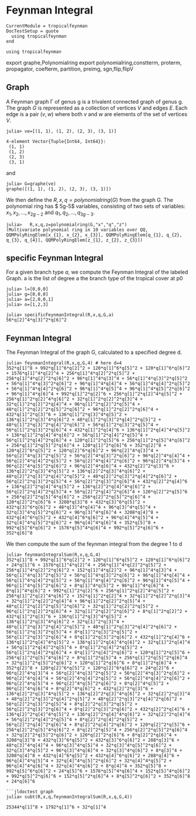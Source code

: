 # Feynman Integral

```@meta
CurrentModule = tropicalfeynman
DocTestSetup = quote
  using tropicalfeynman
end
```

```@setup tropicalfeynman
using tropicalfeynman
```

export graphe,Polynomialring
export polynomialring,constterm, proterm, propagator, coefterm, partition, preimg, sgn,flip,flipV

## Graph

A Feynman graph Γ of genus g is a trivalent connected graph of genus g.
The graph $G$ is represented as a collection of vertices $V$ and edges $E$. Each edge is a pair $(v,w)$ where both $v$ and $w$ are elements of the set of vertices $V$.

```jldoctest graph
julia> ve=[(1, 1), (1, 2), (2, 3), (3, 1)]

4-element Vector{Tuple{Int64, Int64}}:
 (1, 1)
 (1, 2)
 (2, 3)
 (3, 1)
```

and

```jldoctest graph
julia> G=graphe(ve)
graphe([(1, 1), (1, 2), (2, 3), (3, 1)])
```

We then define the $R,x,q=polynomialring(G)$ from the graph G.  The polynomial ring has $ 5g-5$ variables, consisting of two sets of variables: $x_{1},x_{2},...,x_{2g-2}$ and $q_{1},q_{2},...,q_{3g-3}$.

```jldoctest graph
julia>   R,x,q,z=polynomialring(G,"x","q","z")
(Multivariate polynomial ring in 10 variables over QQ, QQMPolyRingElem[x_{1}, x_{2}, x_{3}], QQMPolyRingElem[q_{1}, q_{2}, q_{3}, q_{4}], QQMPolyRingElem[z_{1}, z_{2}, z_{3}])

```

## specific Feynman Integral

For a given branch type $a$, we compute the Feynman Integral of the labeled Graph.
a is the list of degree a the branch type of
the tropical cover at p0


```jldoctest graph
julia> l=[0,0,0] 
julia> g=[0,0,0]
julia> a=[2,0,0,1]
julia> o=[1,2,3]

```


```jldoctest graph
julia> specificFeynmanIntegral(R,x,q,G,a)
56*q[2]^4*q[3]^2*q[6]^2
```

## Feynman Integral

The Feynman Integral of the graph G, calculated to a specified degree d.

```jldoctest graph
julia> feynmanIntegral(R,x,q,G,4) # here d=4
352*q[1]^8 + 992*q[1]^6*q[2]^2 + 120*q[1]^6*q[5]^2 + 120*q[1]^6*q[6]^2 + 1576*q[1]^4*q[2]^4 + 256*q[1]^4*q[2]^2*q[5]^2 + 256*q[1]^4*q[2]^2*q[6]^2 + 96*q[1]^4*q[3]^4 + 56*q[1]^4*q[3]^2*q[5]^2 + 56*q[1]^4*q[3]^2*q[6]^2 + 96*q[1]^4*q[4]^4 + 56*q[1]^4*q[4]^2*q[5]^2 + 56*q[1]^4*q[4]^2*q[6]^2 + 96*q[1]^4*q[5]^4 + 96*q[1]^4*q[5]^2*q[6]^2 + 96*q[1]^4*q[6]^4 + 992*q[1]^2*q[2]^6 + 256*q[1]^2*q[2]^4*q[5]^2 + 256*q[1]^2*q[2]^4*q[6]^2 + 32*q[1]^2*q[2]^2*q[3]^4 + 32*q[1]^2*q[2]^2*q[4]^4 + 96*q[1]^2*q[2]^2*q[5]^4 + 48*q[1]^2*q[2]^2*q[5]^2*q[6]^2 + 96*q[1]^2*q[2]^2*q[6]^4 + 432*q[1]^2*q[3]^6 + 136*q[1]^2*q[3]^4*q[5]^2 + 136*q[1]^2*q[3]^4*q[6]^2 + 48*q[1]^2*q[3]^2*q[4]^2*q[5]^2 + 48*q[1]^2*q[3]^2*q[4]^2*q[6]^2 + 56*q[1]^2*q[3]^2*q[5]^4 + 56*q[1]^2*q[3]^2*q[6]^4 + 432*q[1]^2*q[4]^6 + 136*q[1]^2*q[4]^4*q[5]^2 + 136*q[1]^2*q[4]^4*q[6]^2 + 56*q[1]^2*q[4]^2*q[5]^4 + 56*q[1]^2*q[4]^2*q[6]^4 + 120*q[1]^2*q[5]^6 + 256*q[1]^2*q[5]^4*q[6]^2 + 256*q[1]^2*q[5]^2*q[6]^4 + 120*q[1]^2*q[6]^6 + 352*q[2]^8 + 120*q[2]^6*q[5]^2 + 120*q[2]^6*q[6]^2 + 96*q[2]^4*q[3]^4 + 56*q[2]^4*q[3]^2*q[5]^2 + 56*q[2]^4*q[3]^2*q[6]^2 + 96*q[2]^4*q[4]^4 + 56*q[2]^4*q[4]^2*q[5]^2 + 56*q[2]^4*q[4]^2*q[6]^2 + 96*q[2]^4*q[5]^4 + 96*q[2]^4*q[5]^2*q[6]^2 + 96*q[2]^4*q[6]^4 + 432*q[2]^2*q[3]^6 + 136*q[2]^2*q[3]^4*q[5]^2 + 136*q[2]^2*q[3]^4*q[6]^2 + 48*q[2]^2*q[3]^2*q[4]^2*q[5]^2 + 48*q[2]^2*q[3]^2*q[4]^2*q[6]^2 + 56*q[2]^2*q[3]^2*q[5]^4 + 56*q[2]^2*q[3]^2*q[6]^4 + 432*q[2]^2*q[4]^6 + 136*q[2]^2*q[4]^4*q[5]^2 + 136*q[2]^2*q[4]^4*q[6]^2 + 56*q[2]^2*q[4]^2*q[5]^4 + 56*q[2]^2*q[4]^2*q[6]^4 + 120*q[2]^2*q[5]^6 + 256*q[2]^2*q[5]^4*q[6]^2 + 256*q[2]^2*q[5]^2*q[6]^4 + 120*q[2]^2*q[6]^6 + 3208*q[3]^8 + 432*q[3]^6*q[5]^2 + 432*q[3]^6*q[6]^2 + 48*q[3]^4*q[4]^4 + 96*q[3]^4*q[5]^4 + 32*q[3]^4*q[5]^2*q[6]^2 + 96*q[3]^4*q[6]^4 + 3208*q[4]^8 + 432*q[4]^6*q[5]^2 + 432*q[4]^6*q[6]^2 + 96*q[4]^4*q[5]^4 + 32*q[4]^4*q[5]^2*q[6]^2 + 96*q[4]^4*q[6]^4 + 352*q[5]^8 + 992*q[5]^6*q[6]^2 + 1576*q[5]^4*q[6]^4 + 992*q[5]^2*q[6]^6 + 352*q[6]^8
```

We then compute the sum of the feynman integral from the degree 1 to d

```jldoctest graph
julia> feynmanIntegralSum(R,x,q,G,4)
352*q[1]^8 + 992*q[1]^6*q[2]^2 + 120*q[1]^6*q[5]^2 + 120*q[1]^6*q[6]^2 + 24*q[1]^6 + 1576*q[1]^4*q[2]^4 + 256*q[1]^4*q[2]^2*q[5]^2 + 256*q[1]^4*q[2]^2*q[6]^2 + 152*q[1]^4*q[2]^2 + 96*q[1]^4*q[3]^4 + 56*q[1]^4*q[3]^2*q[5]^2 + 56*q[1]^4*q[3]^2*q[6]^2 + 96*q[1]^4*q[4]^4 + 56*q[1]^4*q[4]^2*q[5]^2 + 56*q[1]^4*q[4]^2*q[6]^2 + 96*q[1]^4*q[5]^4 + 96*q[1]^4*q[5]^2*q[6]^2 + 8*q[1]^4*q[5]^2 + 96*q[1]^4*q[6]^4 + 8*q[1]^4*q[6]^2 + 992*q[1]^2*q[2]^6 + 256*q[1]^2*q[2]^4*q[5]^2 + 256*q[1]^2*q[2]^4*q[6]^2 + 152*q[1]^2*q[2]^4 + 32*q[1]^2*q[2]^2*q[3]^4 + 32*q[1]^2*q[2]^2*q[4]^4 + 96*q[1]^2*q[2]^2*q[5]^4 + 48*q[1]^2*q[2]^2*q[5]^2*q[6]^2 + 32*q[1]^2*q[2]^2*q[5]^2 + 96*q[1]^2*q[2]^2*q[6]^4 + 32*q[1]^2*q[2]^2*q[6]^2 + 8*q[1]^2*q[2]^2 + 432*q[1]^2*q[3]^6 + 136*q[1]^2*q[3]^4*q[5]^2 + 136*q[1]^2*q[3]^4*q[6]^2 + 32*q[1]^2*q[3]^4 + 48*q[1]^2*q[3]^2*q[4]^2*q[5]^2 + 48*q[1]^2*q[3]^2*q[4]^2*q[6]^2 + 56*q[1]^2*q[3]^2*q[5]^4 + 8*q[1]^2*q[3]^2*q[5]^2 + 56*q[1]^2*q[3]^2*q[6]^4 + 8*q[1]^2*q[3]^2*q[6]^2 + 432*q[1]^2*q[4]^6 + 136*q[1]^2*q[4]^4*q[5]^2 + 136*q[1]^2*q[4]^4*q[6]^2 + 32*q[1]^2*q[4]^4 + 56*q[1]^2*q[4]^2*q[5]^4 + 8*q[1]^2*q[4]^2*q[5]^2 + 56*q[1]^2*q[4]^2*q[6]^4 + 8*q[1]^2*q[4]^2*q[6]^2 + 120*q[1]^2*q[5]^6 + 256*q[1]^2*q[5]^4*q[6]^2 + 8*q[1]^2*q[5]^4 + 256*q[1]^2*q[5]^2*q[6]^4 + 32*q[1]^2*q[5]^2*q[6]^2 + 120*q[1]^2*q[6]^6 + 8*q[1]^2*q[6]^4 + 352*q[2]^8 + 120*q[2]^6*q[5]^2 + 120*q[2]^6*q[6]^2 + 24*q[2]^6 + 96*q[2]^4*q[3]^4 + 56*q[2]^4*q[3]^2*q[5]^2 + 56*q[2]^4*q[3]^2*q[6]^2 + 96*q[2]^4*q[4]^4 + 56*q[2]^4*q[4]^2*q[5]^2 + 56*q[2]^4*q[4]^2*q[6]^2 + 96*q[2]^4*q[5]^4 + 96*q[2]^4*q[5]^2*q[6]^2 + 8*q[2]^4*q[5]^2 + 96*q[2]^4*q[6]^4 + 8*q[2]^4*q[6]^2 + 432*q[2]^2*q[3]^6 + 136*q[2]^2*q[3]^4*q[5]^2 + 136*q[2]^2*q[3]^4*q[6]^2 + 32*q[2]^2*q[3]^4 + 48*q[2]^2*q[3]^2*q[4]^2*q[5]^2 + 48*q[2]^2*q[3]^2*q[4]^2*q[6]^2 + 56*q[2]^2*q[3]^2*q[5]^4 + 8*q[2]^2*q[3]^2*q[5]^2 + 56*q[2]^2*q[3]^2*q[6]^4 + 8*q[2]^2*q[3]^2*q[6]^2 + 432*q[2]^2*q[4]^6 + 136*q[2]^2*q[4]^4*q[5]^2 + 136*q[2]^2*q[4]^4*q[6]^2 + 32*q[2]^2*q[4]^4 + 56*q[2]^2*q[4]^2*q[5]^4 + 8*q[2]^2*q[4]^2*q[5]^2 + 56*q[2]^2*q[4]^2*q[6]^4 + 8*q[2]^2*q[4]^2*q[6]^2 + 120*q[2]^2*q[5]^6 + 256*q[2]^2*q[5]^4*q[6]^2 + 8*q[2]^2*q[5]^4 + 256*q[2]^2*q[5]^2*q[6]^4 + 32*q[2]^2*q[5]^2*q[6]^2 + 120*q[2]^2*q[6]^6 + 8*q[2]^2*q[6]^4 + 3208*q[3]^8 + 432*q[3]^6*q[5]^2 + 432*q[3]^6*q[6]^2 + 288*q[3]^6 + 48*q[3]^4*q[4]^4 + 96*q[3]^4*q[5]^4 + 32*q[3]^4*q[5]^2*q[6]^2 + 32*q[3]^4*q[5]^2 + 96*q[3]^4*q[6]^4 + 32*q[3]^4*q[6]^2 + 8*q[3]^4 + 3208*q[4]^8 + 432*q[4]^6*q[5]^2 + 432*q[4]^6*q[6]^2 + 288*q[4]^6 + 96*q[4]^4*q[5]^4 + 32*q[4]^4*q[5]^2*q[6]^2 + 32*q[4]^4*q[5]^2 + 96*q[4]^4*q[6]^4 + 32*q[4]^4*q[6]^2 + 8*q[4]^4 + 352*q[5]^8 + 992*q[5]^6*q[6]^2 + 24*q[5]^6 + 1576*q[5]^4*q[6]^4 + 152*q[5]^4*q[6]^2 + 992*q[5]^2*q[6]^6 + 152*q[5]^2*q[6]^4 + 8*q[5]^2*q[6]^2 + 352*q[6]^8 + 24*q[6]^6

```jldoctest graph
julia> subt(R,x,q,feynmanIntegralSum(R,x,q,G,4))

25344*q[1]^8 + 1792*q[1]^6 + 32*q[1]^4

```
